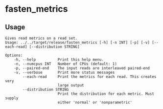 # fasten_metrics

## Usage


    Gives read metrics on a read set.
    Usage: ../../target/release/fasten_metrics [-h] [-n INT] [-p] [-v] [--each-read] [--distribution STRING]
    
    Options:
        -h, --help          Print this help menu.
        -n, --numcpus INT   Number of CPUs (default: 1)
        -p, --paired-end    The input reads are interleaved paired-end
        -v, --verbose       Print more status messages
            --each-read     Print the metrics for each read. This creates very
                            large output
            --distribution STRING
                            Print the distribution for each metric. Must supply
                            either 'normal' or 'nonparametric'
    
